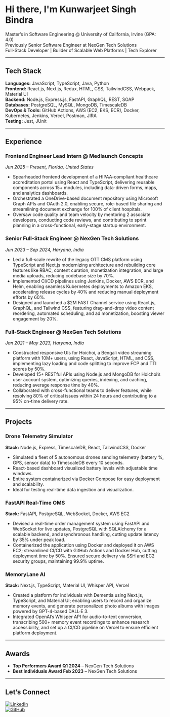 # Hi there, I'm Kunwarjeet Singh Bindra

Master’s in Software Engineering @ University of California, Irvine (GPA: 4.0)  
Previously Senior Software Engineer at NexGen Tech Solutions  
Full-Stack Developer | Builder of Scalable Web Platforms | Tech Explorer

---

## Tech Stack

**Languages:** JavaScript, TypeScript, Java, Python  
**Frontend:** React.js, Next.js, Redux, HTML, CSS, TailwindCSS, Webpack, Material UI  
**Backend:** Node.js, Express.js, FastAPI, GraphQL, REST, SOAP  
**Databases:** PostgreSQL, MySQL, MongoDB, TimescaleDB  
**DevOps & Tools:** GitHub Actions, AWS (EC2, EKS, ECR), Docker, Kubernetes, Jenkins, Vercel, Postman, JIRA  
**Testing:** Jest, JUnit  

---

## Experience

### Frontend Engineer Lead Intern @ Medlaunch Concepts  
*Jun 2025 – Present, Florida, United States*

- Spearheaded frontend development of a HIPAA-compliant healthcare accreditation portal using React and TypeScript, delivering reusable components across 15+ modules, including data-driven forms, maps, and analytics dashboards.
- Orchestrated a OneDrive-based document repository using Microsoft Graph APIs and OAuth 2.0, enabling secure, role-based file sharing and streamlining document exchange for 100% of client hospitals.
- Oversaw code quality and team velocity by mentoring 2 associate developers, conducting code reviews, and contributing to sprint planning in a cross-functional, early-stage startup environment.

### Senior Full-Stack Engineer @ NexGen Tech Solutions  
*Jun 2023 – Sep 2024, Haryana, India*

- Led a full-scale rewrite of the legacy OTT CMS platform using TypeScript and Next.js modernizing architecture and rebuilding core features like RBAC, content curation, monetization integration, and large media uploads, reducing codebase size by 70%.
- Implemented CI/CD pipelines using Jenkins, Docker, AWS ECR, and Helm, enabling seamless Kubernetes deployments to Amazon EKS, accelerating release cycles by 40% and reducing manual deployment efforts by 60%.
- Designed and launched a $2M FAST Channel service using React.js, GraphQL, and Tailwind CSS, featuring drag-and-drop video content reordering, automated scheduling, and ad monetization, boosting viewer engagement by 20%.

### Full-Stack Engineer @ NexGen Tech Solutions  
*Jan 2021 – May 2023, Haryana, India*

- Constructed responsive UIs for Hoichoi, a Bengali video streaming platform with 10M+ users, using React, JavaScript, HTML, and CSS, implementing lazy loading and code splitting to improve FCP and TTI scores by 50%.
- Developed 15+ RESTful APIs using Node.js and MongoDB for Hoichoi’s user account system, optimizing queries, indexing, and caching, reducing average response time by 40%.
- Collaborated with cross-functional teams to deliver features, while resolving 80% of critical issues within 24 hours and contributing to a 95% on-time delivery rate.

---

## Projects

### Drone Telemetry Simulator  
**Stack:** Node.js, Express, TimescaleDB, React, TailwindCSS, Docker  
- Simulated a fleet of 5 autonomous drones sending telemetry (battery %, GPS, sensor data) to TimescaleDB every 10 seconds.  
- React-based dashboard visualized battery levels with adjustable time windows.  
- Entire system containerized via Docker Compose for easy deployment and scalability.  
- Ideal for testing real-time data ingestion and visualization.

### FastAPI Real-Time OMS  
**Stack:** FastAPI, PostgreSQL, WebSocket, Docker, AWS EC2  
- Devised a real-time order management system using FastAPI and WebSocket for live updates, PostgreSQL with SQLAlchemy for a scalable backend, and asynchronous handling, cutting update latency by 35% under peak load.  
- Containerized the application using Docker and deployed it on AWS EC2; streamlined CI/CD with GitHub Actions and Docker Hub, cutting deployment time by 50%. Ensured secure delivery via SSH and EC2 security groups, maintaining 99.9% uptime.

### MemoryLane AI  
**Stack:** Next.js, TypeScript, Material UI, Whisper API, Vercel  
- Created a platform for individuals with Dementia using Next.js, TypeScript, and Material UI; enabling users to record and organize memory events, and generate personalized photo albums with images powered by GPT-4-based DALL·E 3.  
- Integrated OpenAI’s Whisper API for audio-to-text conversion, transcribing 500+ memory event recordings to enhance research accessibility, and set up a CI/CD pipeline on Vercel to ensure efficient platform deployment.

---

## Awards

- **Top Performers Award Q1 2024** – NexGen Tech Solutions  
- **Best Individuals Award Feb 2023** – NexGen Tech Solutions  

---

## Let’s Connect

[![LinkedIn](https://img.shields.io/badge/LinkedIn-Kunwarjeet%20Bindra-blue?style=flat&logo=linkedin)](https://www.linkedin.com/in/kunwarjeet-singh-bindra-043296167/)  
[![GitHub](https://img.shields.io/badge/GitHub-KunwarBindra-black?style=flat&logo=github)](https://github.com/KunwarBindra)
